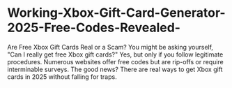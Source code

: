 # Working-Xbox-Gift-Card-Generator-2025-Free-Codes-Revealed-
Are Free Xbox Gift Cards Real or a Scam?  You might be asking yourself, "Can I really get free Xbox gift cards?" Yes, but only if you follow legitimate procedures.  Numerous websites offer free codes but are rip-offs or require interminable surveys.    The good news? There are real ways to get Xbox gift cards in 2025 without falling for traps.
